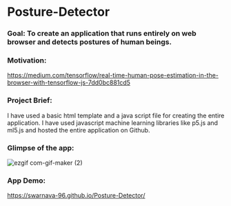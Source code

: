 # Posture-Detector

### Goal: To create an application that runs entirely on web browser and detects postures of human beings.

### Motivation:
https://medium.com/tensorflow/real-time-human-pose-estimation-in-the-browser-with-tensorflow-js-7dd0bc881cd5

### Project Brief:
I have used a basic html template and a java script file for creating the entire application.
I have used javascript machine learning libraries like p5.js and ml5.js and hosted the entire application on Github.

### Glimpse of the app:
![ezgif com-gif-maker (2)](https://user-images.githubusercontent.com/75041273/138550039-d338c00b-208b-480a-bec8-dfa8fada4857.gif)

### App Demo: 
https://swarnava-96.github.io/Posture-Detector/
